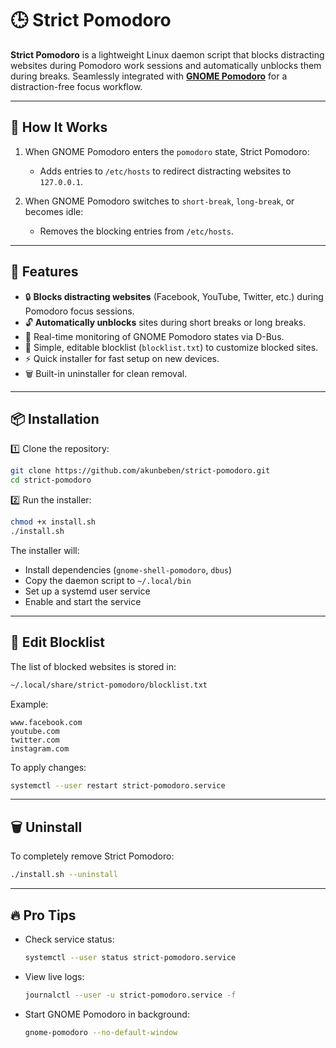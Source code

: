# 🕒 Strict Pomodoro

**Strict Pomodoro** is a lightweight Linux daemon script that blocks distracting websites during Pomodoro work sessions and automatically unblocks them during breaks. Seamlessly integrated with [**GNOME Pomodoro**](https://github.com/gnome-pomodoro/gnome-pomodoro) for a distraction-free focus workflow.

---

## 📖 How It Works

1. When GNOME Pomodoro enters the `pomodoro` state, Strict Pomodoro:
   * Adds entries to `/etc/hosts` to redirect distracting websites to `127.0.0.1`.

2. When GNOME Pomodoro switches to `short-break`, `long-break`, or becomes idle:
   * Removes the blocking entries from `/etc/hosts`.

---

## 🚀 Features

* 🔒 **Blocks distracting websites** (Facebook, YouTube, Twitter, etc.) during Pomodoro focus sessions.
* 🔓 **Automatically unblocks** sites during short breaks or long breaks.
* 📡 Real-time monitoring of GNOME Pomodoro states via D-Bus.
* 📝 Simple, editable blocklist (`blocklist.txt`) to customize blocked sites.
* ⚡ Quick installer for fast setup on new devices.
* 🗑️ Built-in uninstaller for clean removal.

---

## 📦 Installation

1️⃣ Clone the repository:

```bash
git clone https://github.com/akunbeben/strict-pomodoro.git
cd strict-pomodoro
```

2️⃣ Run the installer:

```bash
chmod +x install.sh
./install.sh
```

The installer will:

* Install dependencies (`gnome-shell-pomodoro`, `dbus`)
* Copy the daemon script to `~/.local/bin`
* Set up a systemd user service
* Enable and start the service

---

## 📝 Edit Blocklist

The list of blocked websites is stored in:

```bash
~/.local/share/strict-pomodoro/blocklist.txt
```

Example:

```
www.facebook.com
youtube.com
twitter.com
instagram.com
```

To apply changes:

```bash
systemctl --user restart strict-pomodoro.service
```

---

## 🗑️ Uninstall

To completely remove Strict Pomodoro:

```bash
./install.sh --uninstall
```

---

## 🔥 Pro Tips

* Check service status:
  ```bash
  systemctl --user status strict-pomodoro.service
  ```

* View live logs:
  ```bash
  journalctl --user -u strict-pomodoro.service -f
  ```

* Start GNOME Pomodoro in background:
  ```bash
  gnome-pomodoro --no-default-window
  ```


